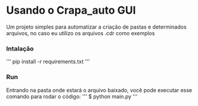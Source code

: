 # Usando o Crapa_auto GUI

Um projeto simples para automatizar a criação de pastas e determinados arquivos, no caso eu utilizo os arquivos .cdr como exemplos

### Intalação
'''
pip install -r requirements.txt
'''

### Run

Entrando na pasta onde estará o arquivo baixado, você pode executar esse comando para rodar o código:
'''
$ python main.py
'''